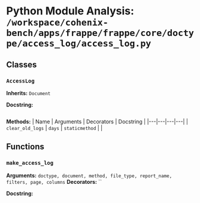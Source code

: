# Python Module Analysis: `/workspace/cohenix-bench/apps/frappe/frappe/core/doctype/access_log/access_log.py`

## Classes

### `AccessLog`
**Inherits:** `Document`


**Docstring:**
```

```

**Methods:**
| Name | Arguments | Decorators | Docstring |
|---|---|---|---|
| `clear_old_logs` | `days` | `staticmethod` |  |





## Functions

### `make_access_log`
**Arguments:** `doctype, document, method, file_type, report_name, filters, page, columns`
**Decorators:** ``

**Docstring:**
```

```

